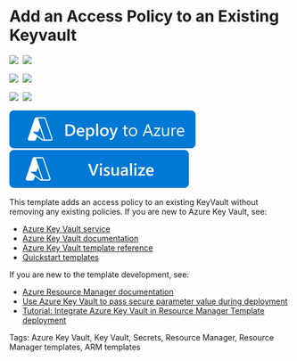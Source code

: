 # Add an Access Policy to an Existing Keyvault

<IMG SRC="https://azurequickstartsservice.blob.core.windows.net/badges/101-keyvault-add-access-policy/PublicLastTestDate.svg" />&nbsp;
<IMG SRC="https://azurequickstartsservice.blob.core.windows.net/badges/101-keyvault-add-access-policy/PublicDeployment.svg" />&nbsp;

<IMG SRC="https://azurequickstartsservice.blob.core.windows.net/badges/101-keyvault-add-access-policy/FairfaxLastTestDate.svg" />&nbsp;
<IMG SRC="https://azurequickstartsservice.blob.core.windows.net/badges/101-keyvault-add-access-policy/FairfaxDeployment.svg" />&nbsp;

<IMG SRC="https://azurequickstartsservice.blob.core.windows.net/badges/101-keyvault-add-access-policy/BestPracticeResult.svg" />&nbsp;
<IMG SRC="https://azurequickstartsservice.blob.core.windows.net/badges/101-keyvault-add-access-policy/CredScanResult.svg" />&nbsp;

<a href="https://portal.azure.com/#create/Microsoft.Template/uri/https%3A%2F%2Fraw.githubusercontent.com%2FAzure%2Fazure-quickstart-templates%2Fmaster%2F101-keyvault-add-access-policy%2Fazuredeploy.json" target="_blank">
    <img src="https://raw.githubusercontent.com/Azure/azure-quickstart-templates/master/1-CONTRIBUTION-GUIDE/images/deploytoazure.svg"/>
</a>
<a href="http://armviz.io/#/?load=https%3A%2F%2Fraw.githubusercontent.com%2FAzure%2Fazure-quickstart-templates%2Fmaster%2F101-keyvault-add-access-policy%2Fazuredeploy.json" target="_blank">
    <img src="https://raw.githubusercontent.com/Azure/azure-quickstart-templates/master/1-CONTRIBUTION-GUIDE/images/visualizebutton.svg"/>
</a>

This template adds an access policy to an existing KeyVault without removing any existing policies. If you are new to Azure Key Vault, see:

- [Azure Key Vault service](https://azure.microsoft.com/services/key-vault/)
- [Azure Key Vault documentation](https://docs.microsoft.com/azure/key-vault/)
- [Azure Key Vault template reference](https://docs.microsoft.com/azure/templates/microsoft.keyvault/allversions)
- [Quickstart templates](https://azure.microsoft.com/resources/templates/?resourceType=Microsoft.Keyvault)

If you are new to the template development, see:

- [Azure Resource Manager documentation](https://docs.microsoft.com/en-us/azure/azure-resource-manager/)
- [Use Azure Key Vault to pass secure parameter value during deployment](https://docs.microsoft.com/azure/azure-resource-manager/resource-manager-keyvault-parameter)
- [Tutorial: Integrate Azure Key Vault in Resource Manager Template deployment](https://docs.microsoft.com/azure/azure-resource-manager/resource-manager-tutorial-use-key-vault)

Tags: Azure Key Vault, Key Vault, Secrets, Resource Manager, Resource Manager templates, ARM templates

